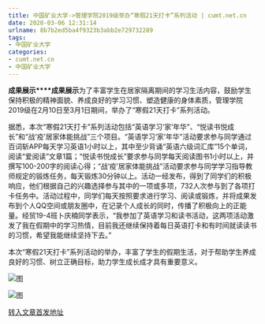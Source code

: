 ```yaml
---
title: 中国矿业大学->管理学院2019级举办“寒假21天打卡”系列活动 | cumt.net.cn
date: 2020-03-06 12:31:14
urlname: 8b7b2ed5ba4f9323b3abb2e729732289
tags: 
- 中国矿业大学
categories:
- cumt.net.cn
- 中国矿业大学
---
```

**成果展示****成果展示**为了丰富学生在居家隔离期间的学习生活内容，鼓励学生保持积极的精神面貌、养成良好的学习习惯、塑造健康的身体素质，管理学院2019级在2月10日至3月1日期间，举办了“寒假21天打卡”系列活动。

据悉，本次“寒假21天打卡”系列活动包括“英语学习‘家’年华”、“悦读书悦成长”和“战‘疫’居家体能挑战”三个项目。“英语学习‘家’年华”活动要求参与同学通过百词斩APP每天学习英语1小时以上，其中至少背诵“英语六级词汇库”15个单词，阅读“爱阅读”文章1篇；“悦读书悦成长”要求参与同学每天阅读图书1小时以上，并撰写100-200字的阅读心得；“战‘疫’居家体能挑战”活动要求参与同学学习指导教师规定的锻炼任务，每天锻炼30分钟以上。活动一经发布，得到了同学们的积极响应，他们根据自己的兴趣选择参与其中的一项或多项，732人次参与到了各项打卡任务中。活动过程中，同学们每天按照要求进行学习、阅读或锻炼，并将成果发布到个人QQ空间或朋友圈中，在记录个人成长的同时，传播了积极向上的正能量。经贸19-4班卜庆楠同学表示，“我参加了英语学习和读书活动，这两项活动激发了我在假期中的学习热情，目前我还继续保持着每日英语打卡和有时间就读读书的习惯，希望我能继续坚持下去。”

本次“寒假21天打卡”系列活动的举办，丰富了学生的假期生活，对于帮助学生养成良好的习惯、树立正确目标，助力学生成长成才具有重要意义。

![图](http://xwzx.cumt.edu.cn/_upload/article/images/3a/d6/8cd5a3ad4f62bafd9d3e47b18e61/da5b6350-3ace-4e02-93cc-00713e349534.png)

![图](http://xwzx.cumt.edu.cn/_upload/article/images/3a/d6/8cd5a3ad4f62bafd9d3e47b18e61/87cd8b6e-3efb-4980-b068-56af32bbb147.jpg)

[转入文章首发地址](http://xwzx.cumt.edu.cn/8c/01/c523a560129/page.htm)